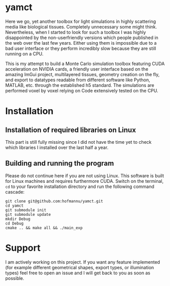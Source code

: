 # yamct
Here we go, yet another toolbox for light simulations in highly scattering media like biological tissues. Completely unnecessary some might think. Nevertheless, when I started to look for such a toolbox I was highly disappointed by the non-userfriendly versions which people published in the web over the last few years. Either using them is impossible due to a bad user interface or they perform incredibly slow because they are still running on a CPU.

This is my attempt to build a Monte Carlo simulation toolbox featuring CUDA acceleration on NVIDIA cards, a friendly user interface based on the amazing ImGui project, multilayered tissues, geometry creation on the fly, and export to datatypes readable from different software like Python, MATLAB, etc. through the established h5 standard. The simulations are performed voxel by voxel relying on Code extensively tested on the CPU.

# Installation

## Installation of required libraries on Linux

This part is still fully missing since I did not have the time yet to check which libraries I installed over the last half a year.

## Building and running the program
Please do not continue here if you are not using Linux. This software is built for Linux machines and requires furthermore CUDA. Switch on the terminal, `cd` to your favorite installation directory and run the following command cascade:

```
git clone git@github.com:hofmannu/yamct.git
cd yamct
git submodule init
git submodule update
mkdir Debug
cd Debug
cmake .. && make all && ./main_exp
```

# Support

I am actively working on this project. If you want any feature implemented (for example different geometrical shapes, export types, or illumination types) feel free to open an issue and I will get back to you as soon as possible. 
